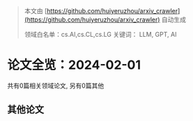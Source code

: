 > 本文由 [https://github.com/huiyeruzhou/arxiv_crawler](https://github.com/huiyeruzhou/arxiv_crawler) 自动生成
>
> 领域白名单：cs.AI,cs.CL,cs.LG
> 关键词： LLM, GPT, AI

# 论文全览：2024-02-01

共有0篇相关领域论文, 另有0篇其他

## 其他论文

